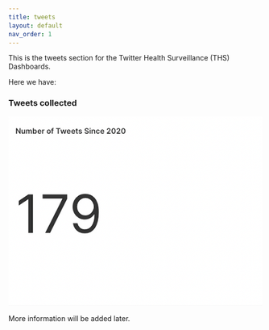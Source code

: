 ```yaml
---
title: tweets
layout: default
nav_order: 1
---
```


This is the tweets section for the Twitter Health Surveillance (THS) Dashboards. 

Here we have:

### Tweets collected
![](assets/number_of_tweets.png)

More information will be added later.
